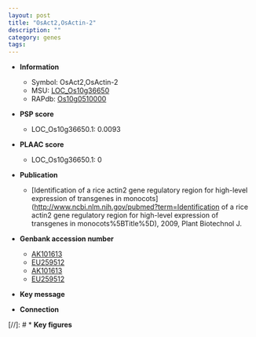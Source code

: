 ```yaml
---
layout: post
title: "OsAct2,OsActin-2"
description: ""
category: genes
tags: 
---
```


* **Information**  
    + Symbol: OsAct2,OsActin-2  
    + MSU: [LOC_Os10g36650](http://rice.plantbiology.msu.edu/cgi-bin/ORF_infopage.cgi?orf=LOC_Os10g36650)  
    + RAPdb: [Os10g0510000](http://rapdb.dna.affrc.go.jp/viewer/gbrowse_details/irgsp1?name=Os10g0510000)  

* **PSP score**  
    + LOC_Os10g36650.1: 0.0093 

* **PLAAC score**  
    + LOC_Os10g36650.1: 0 

* **Publication**  
    + [Identification of a rice actin2 gene regulatory region for high-level expression of transgenes in monocots](http://www.ncbi.nlm.nih.gov/pubmed?term=Identification of a rice actin2 gene regulatory region for high-level expression of transgenes in monocots%5BTitle%5D), 2009, Plant Biotechnol J.

* **Genbank accession number**  
    + [AK101613](http://www.ncbi.nlm.nih.gov/nuccore/AK101613)
    + [EU259512](http://www.ncbi.nlm.nih.gov/nuccore/EU259512)
    + [AK101613](http://www.ncbi.nlm.nih.gov/nuccore/AK101613)
    + [EU259512](http://www.ncbi.nlm.nih.gov/nuccore/EU259512)

* **Key message**  

* **Connection**  

[//]: # * **Key figures**  



